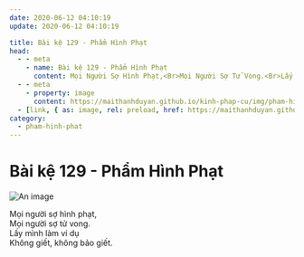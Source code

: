 ```yaml
---
date: 2020-06-12 04:10:19
update: 2020-06-12 04:10:19

title: Bài kệ 129 - Phẩm Hình Phạt
head:
  - - meta
    - name: Bài kệ 129 - Phẩm Hình Phạt
      content: Mọi Người Sợ Hình Phạt,<Br>Mọi Người Sợ Tử Vong.<Br>Lấy Mình Làm Ví Dụ<Br>Không Giết, Không Bảo Giết.<Br>
  - - meta
    - property: image
      content: https://maithanhduyan.github.io/kinh-phap-cu/img/pham-hinh-phat/pham-hinh-phat-129.jpg
  - [link, { as: image, rel: preload, href: https://maithanhduyan.github.io/kinh-phap-cu/img/pham-hinh-phat/pham-hinh-phat-129.jpg }]
category:
  - pham-hinh-phat
---
```


# Bài kệ 129 - Phẩm Hình Phạt

![An image](/img/pham-hinh-phat/pham-hinh-phat-129.jpg)

Mọi người sợ hình phạt,<br>Mọi người sợ tử vong.<br>Lấy mình làm ví dụ<br>Không giết, không bảo giết.<br>

